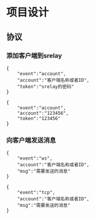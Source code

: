 
# 项目设计

## 协议

### 添加客户端到srelay

```
{
	"event":"account",
	"account":"客户端名称或者ID",
	"token":"srelay的密码"
}
```
```
{
	"event":"account",
	"account":"123456",
	"token":"123456"
}
```

### 向客户端发送消息

```
{
	"event":"ws",
	"account":"客户端名称或者ID",
	"msg":"需要发送的消息"
}
```
```
{
	"event":"tcp",
	"account":"客户端名称或者ID",
	"msg":"需要发送的消息"
}
```
